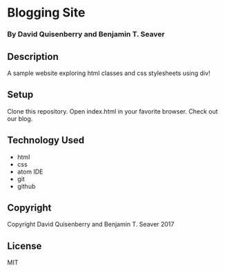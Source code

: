 # Blogging Site

### By David Quisenberry and Benjamin T. Seaver

## Description
A sample website exploring html classes and css stylesheets using div!

## Setup
Clone this repository.  Open index.html in your favorite browser.  Check out our blog.

## Technology Used
* html
* css
* atom IDE
* git
* github

## Copyright
Copyright David Quisenberry and Benjamin T. Seaver 2017

## License
MIT
